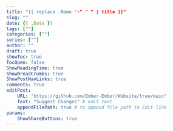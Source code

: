 ```yaml
---
title: "{{ replace .Name "-" " " | title }}"
slug: ""
date: {{ .Date }}
tags: [""]
categories: [""]
series: [""]
author: ""
draft: true
showToc: true
TocOpen: false
ShowReadingTime: true
ShowBreadCrumbs: true
ShowPostNavLinks: true
comments: true
editPost:
    URL: "https://github.com/Ember-Ember/Website/tree/main"
    Text: "Suggest Changes" # edit text
    appendFilePath: true # to append file path to Edit link
params:
    ShowShareButtons: true
---
```

